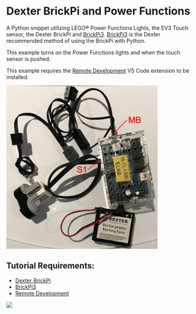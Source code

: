 # Dexter BrickPi and Power Functions

A Python snippet utilizing LEGO® Power Functions Lights, the EV3 Touch sensor, the Dexter BrickPi and [BrickPi3](https://github.com/DexterInd/BrickPi3). [BrickPi3](https://github.com/DexterInd/BrickPi3) is the Dexter recommended method of using the BrickPi with Python. 

This example turns on the Power Functions lights and when the touch sensor is pushed.

This example requires the [Remote Development](https://marketplace.visualstudio.com/items?itemName=ms-vscode-remote.vscode-remote-extensionpack) VS Code extension to be installed.

<img src="https://raw.githubusercontent.com/codeadamca/brickpi-power-functions/main/power-functions.jpg" width="400">

## Tutorial Requirements:

* [Dexter BrickPi](https://www.dexterindustries.com/BrickPi/)
* [BrickPi3](https://github.com/DexterInd/BrickPi3)
* [Remote Development](https://marketplace.visualstudio.com/items?itemName=ms-vscode-remote.vscode-remote-extensionpack)

<a href="https://codeadam.ca">
<img src="https://codeadam.ca/images/code-block.png" width="100">
</a>
